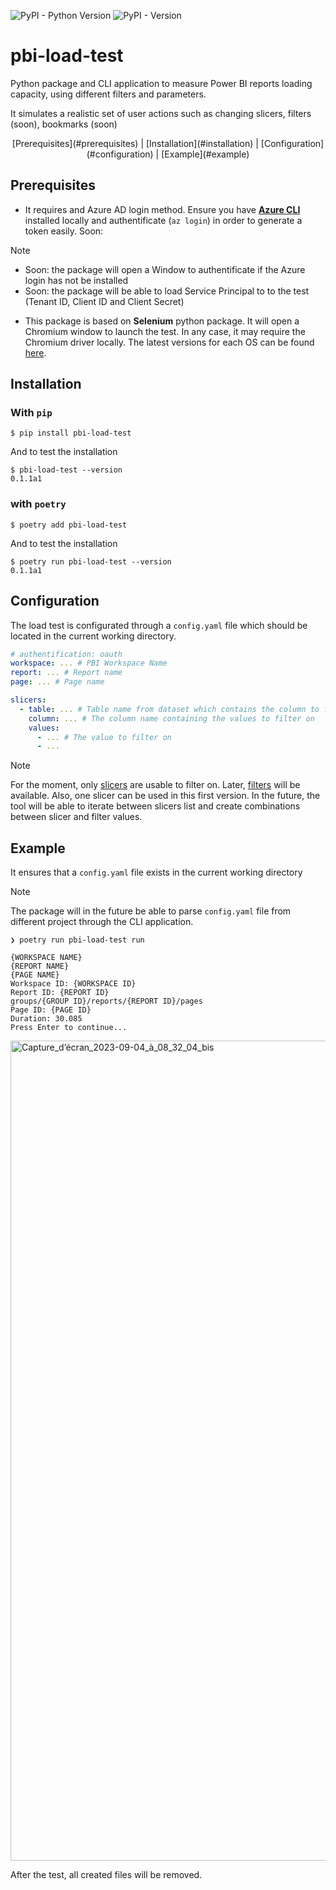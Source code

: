![PyPI - Python Version](https://img.shields.io/pypi/pyversions/pbi-load-test?logo=python)
![PyPI - Version](https://img.shields.io/pypi/v/pbi-load-test?logo=pypi&color=blue&link=https%3A%2F%2Fpypi.org%2Fproject%2Fpbi-load-test%2F)



# pbi-load-test
Python package and CLI application to measure Power BI reports loading capacity, using different filters and parameters.

It simulates a realistic set of user actions such as changing slicers, filters (soon), bookmarks (soon)

<p style="text-align: center;">
[Prerequisites](#prerequisites) | [Installation](#installation) |  [Configuration](#configuration) | [Example](#example)
</p>

## Prerequisites

- It requires and Azure AD login method. Ensure you have [**Azure CLI**](https://learn.microsoft.com/fr-fr/cli/azure/install-azure-cli) installed locally and authentificate (`az login`) in order to generate a token easily. Soon:

> [!NOTE]  
> - Soon: the package will open a Window to authentificate if the Azure login has not be installed
> - Soon: the package will be able to load Service Principal to to the test (Tenant ID, Client ID and Client Secret)

- This package is based on **Selenium** python package. It will open a Chromium window to launch the test. In any case, it may require the Chromium driver locally. The latest versions for each OS can be found [here](https://chromedriver.chromium.org/downloads).

## Installation

### With `pip`
```
$ pip install pbi-load-test
```

And to test the installation
```
$ pbi-load-test --version
0.1.1a1
```

###  with `poetry`
```
$ poetry add pbi-load-test
```

And to test the installation
```
$ poetry run pbi-load-test --version
0.1.1a1
```


## Configuration

The load test is configurated through a `config.yaml` file which should be located in the current working directory. 

```yaml
# authentification: oauth
workspace: ... # PBI Workspace Name
report: ... # Report name
page: ... # Page name

slicers:
  - table: ... # Table name from dataset which contains the column to filter on
    column: ... # The column name containing the values to filter on
    values:
      - ... # The value to filter on
      - ...
```

> [!NOTE]
> For the moment, only [slicers](https://learn.microsoft.com/en-us/power-bi/visuals/power-bi-visualization-slicers?tabs=powerbi-desktop) are usable to filter on. Later, [filters](https://learn.microsoft.com/en-us/power-bi/create-reports/power-bi-report-add-filter?tabs=powerbi-desktop) will be available.
> Also, one slicer can be used in this first version. In the future, the tool will be able to iterate between slicers list and create combinations between slicer and filter values.
> 
## Example

It ensures that a `config.yaml` file exists in the current working directory

> [!NOTE]  
> The package will in the future be able to parse `config.yaml` file from different project through the CLI application.

```
❯ poetry run pbi-load-test run

{WORKSPACE NAME}
{REPORT NAME}
{PAGE NAME}
Workspace ID: {WORKSPACE ID}
Report ID: {REPORT ID}
groups/{GROUP ID}/reports/{REPORT ID}/pages
Page ID: {PAGE ID}
Duration: 30.085
Press Enter to continue...
```

<img width="1312" alt="Capture_d’écran_2023-09-04_à_08_32_04_bis" src="https://github.com/lgrosjean/pbi-load-test/assets/34337781/2373d37e-c1c8-4338-8255-b4d0a1dc9284">

After the test, all created files will be removed.